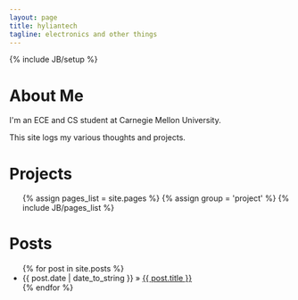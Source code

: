 ```yaml
---
layout: page
title: hyliantech
tagline: electronics and other things
---
```

{% include JB/setup %}

About Me
========


I'm an ECE and CS student at Carnegie Mellon University.

This site logs my various thoughts and projects.

Projects
========

<ul>
    {% assign pages_list = site.pages %}
    {% assign group = 'project' %}
    {% include JB/pages_list %}
</ul>

Posts
=====

<ul class="posts">
  {% for post in site.posts %}
      <li><span>{{ post.date | date_to_string }}</span> &raquo; <a href="{{ BASE_PATH }}{{ post.url }}">{{ post.title }}</a></li>
        {% endfor %}
        </ul>
